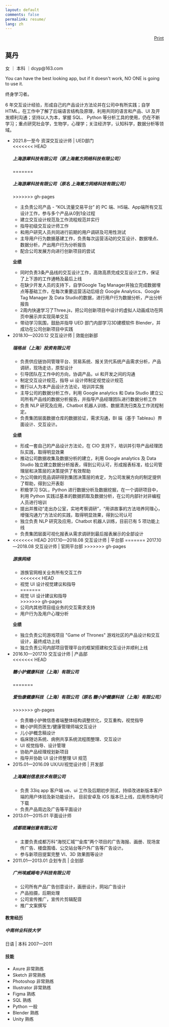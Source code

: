 ```yaml
---
layout: default
comments: false
permalink: resume/
lang: zh
---
```

<div class="resume" align="right">
    <a class="btn btn-dark" href="javascript:printme()" rel="external nofollow" target="_self">Print</a>
</div>
<div id="print">
    <div class="col-lg-8 mx-auto">
        <h2>莫丹</h2>
        <p>女 ｜ 本科 ｜dcyp@163.com </p>
        <div class="area">
            <p>You can have the best looking app, but if it doesn't work, NO ONE is going to use it. </p>
            <p>终身学习者。</p>
            <p>6 年交互设计经验，形成自己的产品设计方法论并在公司中有所实践；自学HTML，在工作中了解了后端语言结构及原理，利用共同的语言和产品、UI 及开发顺利沟通；坚持以人为本，掌握 SQL、 Python 等分析工具的使用，仍在不断学习；重点研究社会学，生物学，心理学；关注经济学，认知科学，数据分析等领域。</p>
        </div>
        <ul class="timeline">
            <li class="timeline-item">
                <div class="timeline-info">
                    <span>2021.8—至今 资深交互设计师 | UED部门</span>
                </div>
                <div class="timeline-marker"></div>
                <div class="timeline-content">
<<<<<<< HEAD
                    <h5 class="timeline-title">上海游犀科技有限公司（原上海氪方网络科技有限公司）</h5>
=======
                    <h5 class="timeline-title">上海游犀科技有限公司（原名 上海氪方网络科技有限公司）</h5>
>>>>>>> gh-pages
                    <ul>
                        <li>主负责公司产品 - “KOL流量交易平台” 的 PC 端、H5端、App端所有交互设计工作，参与多个产品从0到1全过程</li>
                        <li>建立交互设计规范及工作流程规范并实行</li>
                        <li>指导初级交互设计师工作 </li>
                        <li>和用户研究人员共同进行前期的用户调研及可用性测试</li>
                        <li>主导用户行为数据基建工作，负责每次运营活动的交互设计、数据埋点、数据分析，产出用户行为分析报告</li>
                        <li>配合公司发展方向进行创新项目的尝试</li>
                    </ul>
                    <p><b>业绩</b></p>
                    <ul>
                        <li>同时负责3条产品线的交互设计工作，高效高质完成交互设计工作，保证了上下游的工作通畅及最后上线</li>
                        <li>在缺少开发人员的支持下，自学Google Tag Manager并独立完成数据埋点等基础工作，在每次重要运营活动后结合 Google Analytics、Google Tag Manager 及 Data Studio的数据，进行用户行为数据分析，产出分析报告</li>
                        <li>2周内快速学习了Three.js，把公司创新项目中设计的虚拟人动画成功在网页中展示并实现简单交互</li>
                        <li>带动学习氛围，鼓励并指导 UED 部门内部学习3D建模软件 Blender，并成功在公司创新项目中实践</li>
                    </ul>
                </div>
            </li>
            <li class="timeline-item">
                <div class="timeline-info">
                    <span>2018.10—2020.12 交互设计师 | 效能创新部</span>
                </div>
                <div class="timeline-marker"></div>
                <div class="timeline-content">
                    <h5 class="timeline-title">瑞格丝（上海）投资有限公司</h5>
                    <ul>
                        <li>负责供应链协同管理平台、贸易系统、报关货代系统产品需求分析，产品调研，现场走访，原型设计</li>
                        <li>引导团队在工作中的方向，协调产品，ui 和开发之间的沟通</li>
                        <li>制定交互设计规范，指导 ui 设计师制定视觉设计规范 </li>
                        <li> 推行以人为本产品设计方法论，培训并实施</li>
                        <li>主导公司的数据分析工作，利用 Google analytics 和 Data Studio 建立公司所有产品线的数据分析报告，并指导产品经理团队进行数据分析工作</li>
                        <li>负责 NLP 研究及应用，Chatbot 机器人训练、数据清洗归类及工作流程制定。</li>
                        <li>负责集团层面数据仓库的数据验证，需求沟通，BI 端（基于 Tableau）界面设计、交互设计。</li>
                    </ul>
                    <p><b>业绩</b></p>
                    <ul>
                        <li>形成一套自己的产品设计方法论，在 CIO 支持下，培训并引导产品经理团队实践，取得明显效果</li>
                        <li>推动公司数据收集及数据分析的建立，利用 Google analytics 及 Data Studio 独立建立数据分析报表，得到公司认可，形成报表标准，给公司管理层和决策层的决策提供了有效帮助</li>
                        <li>为公司做的竞品调研得到集团决策层的肯定，为公司发展方向的制定提供了帮助，得到公开表彰</li>
                        <li>积极学习 SQL，Python 进行数据分析及数据挖掘，在一个调研项目中，利用 Python 实践过基本的数据抓取及数据分析，在公司内部针对非编程人员进行培训</li>
                        <li>提出并推动“走出办公室，实地考察调研”，“用讲故事的方法培养同理心，增强沟通力”方法论的实践，取得明显效果，得到公司认可</li>
                        <li>独立负责 NLP 研究及应用，Chatbot 机器人训练，目前已有 5 项功能上线</li>
                        <li>负责集团层面可视化报表从需求调研到最后报表展示的全部设计</li>
                    </ul>
                </div>
            </li>
            <li class="timeline-item">
                <div class="timeline-info">
<<<<<<< HEAD
                    <span>2017.10—2018.08 交互设计师 | 平台部</span>
=======
                    <span>2017.10—2018.08 交互设计师 | 官网平台部</span>
>>>>>>> gh-pages
                </div>
                <div class="timeline-marker"></div>
                <div class="timeline-content">
                    <h5 class="timeline-title">游族网络</h5>
                    <ul>
                        <li>游族官网相关业务所有交互工作</li>
<<<<<<< HEAD
                        <li>视觉 UI 设计视觉建议和指导</li>
=======
                        <li>视觉 UI 设计建议和指导</li>
>>>>>>> gh-pages
                        <li>公司内其他项目组业务的交互需求支持</li>
                        <li>用户行为及用户心理分析</li>
                    </ul>
                    <p><b>业绩</b></p>
                    <ul>
                        <li>独立负责公司游戏项目 "Game of Thrones" 游戏社区的产品设计和交互设计，最终成功上线</li>
                        <li>独立负责公司内部项目管理平台的框架搭建和交互设计并顺利上线</li>
                    </ul>
                </div>
            </li>
            <li class="timeline-item">
                <div class="timeline-info">
                    <span>2016.10—2017.10 交互设计师 | 产品部</span>
                </div>
                <div class="timeline-marker"></div>
                <div class="timeline-content">
<<<<<<< HEAD
                    <h5 class="timeline-title">糖小护健康科技（上海）有限公司</h5>
=======
                    <h5 class="timeline-title">爱怡康健康科技（上海）有限公司（原名 糖小护健康科技（上海）有限公司）</h5>
>>>>>>> gh-pages
                    <ul>
                        <li>负责糖小护微信患者端整体结构调整优化，交互重构，视觉指导</li>
                        <li>糖小护网页医生/健康管理师端交互设计</li>
                        <li>儿小护概念稿设计</li>
                        <li>临床随访系统、病例共享系统流程图整理、交互设计</li>
                        <li>UI 视觉指导、设计管理</li>
                        <li>协助产品经理规划新项目</li>
                        <li>指导并协助 UI 设计师整理 UI 规范</li>
                    </ul>
                </div>
            </li>
            <li class="timeline-item">
                <div class="timeline-info">
                    <span>2015.01—2016.09 UX/UI/视觉设计师 | 开发部</span>
                </div>
                <div class="timeline-marker"></div>
                <div class="timeline-content">
                    <h5 class="timeline-title">上海冀创信息技术有限公司</h5>
                    <ul>
                        <li>负责 33iq app 客户端 ue、ui 工作及后期初步测试，持续改进新版本客户端的用户体验及新功能设计。 目前安卓及 iOS 版本已上线，应用市场均可下载</li>
                        <li>负责产品周边及广告等平面设计</li>
                    </ul>
                </div>
            </li>
            <li class="timeline-item">
                <div class="timeline-info">
                    <span>2013.01—2015.01 平面设计师</span>
                </div>
                <div class="timeline-marker"></div>
                <div class="timeline-content">
                    <h5 class="timeline-title">成都斑斓创意有限公司</h5>
                    <ul>
                        <li>主要负责成都万科“海悦汇城”“金库”两个项目的广告海报、画册、现场宣传广告、楼盘围墙、公交站台等户外广告等广告设计。</li>
                        <li>参与新项目提案完整 VI、3D 效果图等设计</li>
                    </ul>
                </div>
            </li>
            <li class="timeline-item">
                <div class="timeline-info">
                    <span>2011.01—2013.01 企划专员 | 企划部</span>
                </div>
                <div class="timeline-marker"></div>
                <div class="timeline-content">
                    <h5 class="timeline-title">广州埃威姆电子科技有限公司</h5>
                    <ul>
                        <li>公司所有产品广告创意设计，画册设计，网站广告设计</li>
                        <li>产品拍摄，后期处理</li>
                        <li>公司宣传推广，宣传片剪辑配音</li>
                        <li>推广文案撰写</li>
                    </ul>
                </div>
            </li>
        </ul>
        <div class="area">
            <h4>教育经历</h4>
            <h5>中南林业科技大学</h5>
            <p>日语 | 本科 2007—2011</p>
        </div>
        <div class="area">
            <h4>技能</h4>
            <ul>
                <li>Axure 非常熟练</li>
                <li>Sketch 非常熟练</li>
                <li>Photoshop 非常熟练</li>
                <li>Illustrator 非常熟练</li>
                <li>Figma 熟练</li>
                <li>SQL 熟练</li>
                <li>Python 一般</li>
                <li>Blender 熟练</li>
                <li>Unity 熟练</li>
            </ul>
        </div>
    </div>
</div>
<script type="text/javascript">
function printme() {
    document.body.innerHTML = document.getElementById('print').innerHTML;
    window.print();
  	location.reload();
}
</script>